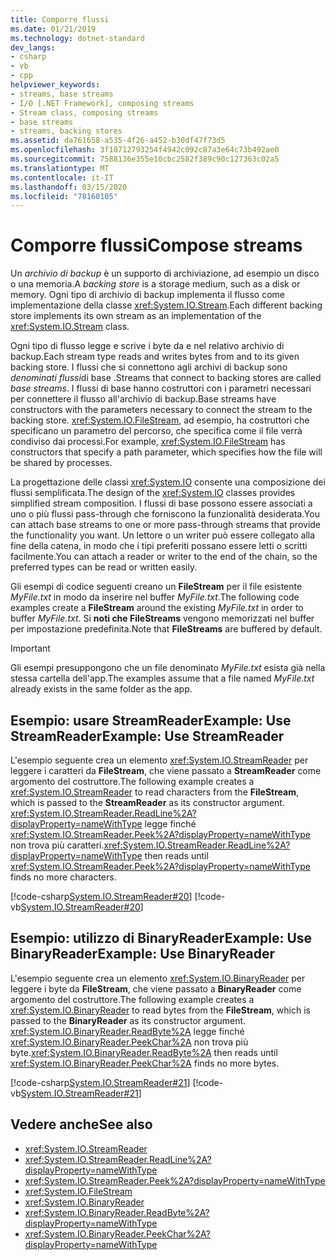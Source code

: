 ```yaml
---
title: Comporre flussi
ms.date: 01/21/2019
ms.technology: dotnet-standard
dev_langs:
- csharp
- vb
- cpp
helpviewer_keywords:
- streams, base streams
- I/O [.NET Framework], composing streams
- Stream class, composing streams
- base streams
- streams, backing stores
ms.assetid: da761658-a535-4f26-a452-b30df47f73d5
ms.openlocfilehash: 3f18712793254f4942c092c87a3e64c73b492ae0
ms.sourcegitcommit: 7588136e355e10cbc2582f389c90c127363c02a5
ms.translationtype: MT
ms.contentlocale: it-IT
ms.lasthandoff: 03/15/2020
ms.locfileid: "78160105"
---
```

# <a name="compose-streams"></a><span data-ttu-id="f9fdd-102">Comporre flussi</span><span class="sxs-lookup"><span data-stu-id="f9fdd-102">Compose streams</span></span>
<span data-ttu-id="f9fdd-103">Un *archivio di backup* è un supporto di archiviazione, ad esempio un disco o una memoria.</span><span class="sxs-lookup"><span data-stu-id="f9fdd-103">A *backing store* is a storage medium, such as a disk or memory.</span></span> <span data-ttu-id="f9fdd-104">Ogni tipo di archivio di backup implementa il flusso come implementazione della classe <xref:System.IO.Stream>.</span><span class="sxs-lookup"><span data-stu-id="f9fdd-104">Each different backing store implements its own stream as an implementation of the <xref:System.IO.Stream> class.</span></span>

<span data-ttu-id="f9fdd-105">Ogni tipo di flusso legge e scrive i byte da e nel relativo archivio di backup.</span><span class="sxs-lookup"><span data-stu-id="f9fdd-105">Each stream type reads and writes bytes from and to its given backing store.</span></span> <span data-ttu-id="f9fdd-106">I flussi che si connettono agli archivi di backup sono *denominati flussi*di base .</span><span class="sxs-lookup"><span data-stu-id="f9fdd-106">Streams that connect to backing stores are called *base streams*.</span></span> <span data-ttu-id="f9fdd-107">I flussi di base hanno costruttori con i parametri necessari per connettere il flusso all'archivio di backup.</span><span class="sxs-lookup"><span data-stu-id="f9fdd-107">Base streams have constructors with the parameters necessary to connect the stream to the backing store.</span></span> <span data-ttu-id="f9fdd-108"><xref:System.IO.FileStream>, ad esempio, ha costruttori che specificano un parametro del percorso, che specifica come il file verrà condiviso dai processi.</span><span class="sxs-lookup"><span data-stu-id="f9fdd-108">For example, <xref:System.IO.FileStream> has constructors that specify a path parameter, which specifies how the file will be shared by processes.</span></span>  

<span data-ttu-id="f9fdd-109">La progettazione delle classi <xref:System.IO> consente una composizione dei flussi semplificata.</span><span class="sxs-lookup"><span data-stu-id="f9fdd-109">The design of the <xref:System.IO> classes provides simplified stream composition.</span></span> <span data-ttu-id="f9fdd-110">I flussi di base possono essere associati a uno o più flussi pass-through che forniscono la funzionalità desiderata.</span><span class="sxs-lookup"><span data-stu-id="f9fdd-110">You can attach base streams to one or more pass-through streams that provide the functionality you want.</span></span> <span data-ttu-id="f9fdd-111">Un lettore o un writer può essere collegato alla fine della catena, in modo che i tipi preferiti possano essere letti o scritti facilmente.</span><span class="sxs-lookup"><span data-stu-id="f9fdd-111">You can attach a reader or writer to the end of the chain, so the preferred types can be read or written easily.</span></span>  

<span data-ttu-id="f9fdd-112">Gli esempi di codice seguenti creano un **FileStream** per il file esistente *MyFile.txt* in modo da inserire nel buffer *MyFile.txt*.</span><span class="sxs-lookup"><span data-stu-id="f9fdd-112">The following code examples create a **FileStream** around the existing *MyFile.txt* in order to buffer *MyFile.txt*.</span></span> <span data-ttu-id="f9fdd-113">Si **noti che FileStreams** vengono memorizzati nel buffer per impostazione predefinita.</span><span class="sxs-lookup"><span data-stu-id="f9fdd-113">Note that **FileStreams** are buffered by default.</span></span>

>[!IMPORTANT]
><span data-ttu-id="f9fdd-114">Gli esempi presuppongono che un file denominato *MyFile.txt* esista già nella stessa cartella dell'app.</span><span class="sxs-lookup"><span data-stu-id="f9fdd-114">The examples assume that a file named *MyFile.txt* already exists in the same folder as the app.</span></span>  

## <a name="example-use-streamreader"></a><span data-ttu-id="f9fdd-115">Esempio: usare StreamReaderExample: Use StreamReader</span><span class="sxs-lookup"><span data-stu-id="f9fdd-115">Example: Use StreamReader</span></span>
<span data-ttu-id="f9fdd-116">L'esempio seguente crea un elemento <xref:System.IO.StreamReader> per leggere i caratteri da **FileStream**, che viene passato a **StreamReader** come argomento del costruttore.</span><span class="sxs-lookup"><span data-stu-id="f9fdd-116">The following example creates a <xref:System.IO.StreamReader> to read characters from the **FileStream**, which is passed to the **StreamReader** as its constructor argument.</span></span> <span data-ttu-id="f9fdd-117"><xref:System.IO.StreamReader.ReadLine%2A?displayProperty=nameWithType> legge finché <xref:System.IO.StreamReader.Peek%2A?displayProperty=nameWithType> non trova più caratteri.</span><span class="sxs-lookup"><span data-stu-id="f9fdd-117"><xref:System.IO.StreamReader.ReadLine%2A?displayProperty=nameWithType> then reads until <xref:System.IO.StreamReader.Peek%2A?displayProperty=nameWithType> finds no more characters.</span></span>  
  
 [!code-csharp[System.IO.StreamReader#20](../../../samples/snippets/csharp/VS_Snippets_CLR_System/system.IO.StreamReader/CS/source2.cs#20)]
 [!code-vb[System.IO.StreamReader#20](../../../samples/snippets/visualbasic/VS_Snippets_CLR_System/system.IO.StreamReader/VB/source2.vb#20)]  
  
## <a name="example-use-binaryreader"></a><span data-ttu-id="f9fdd-118">Esempio: utilizzo di BinaryReaderExample: Use BinaryReader</span><span class="sxs-lookup"><span data-stu-id="f9fdd-118">Example: Use BinaryReader</span></span>
<span data-ttu-id="f9fdd-119">L'esempio seguente crea un elemento <xref:System.IO.BinaryReader> per leggere i byte da **FileStream**, che viene passato a **BinaryReader** come argomento del costruttore.</span><span class="sxs-lookup"><span data-stu-id="f9fdd-119">The following example creates a <xref:System.IO.BinaryReader> to read bytes from the **FileStream**, which is passed to the **BinaryReader** as its constructor argument.</span></span> <span data-ttu-id="f9fdd-120"><xref:System.IO.BinaryReader.ReadByte%2A> legge finché <xref:System.IO.BinaryReader.PeekChar%2A> non trova più byte.</span><span class="sxs-lookup"><span data-stu-id="f9fdd-120"><xref:System.IO.BinaryReader.ReadByte%2A> then reads until <xref:System.IO.BinaryReader.PeekChar%2A> finds no more bytes.</span></span>  
  
 [!code-csharp[System.IO.StreamReader#21](../../../samples/snippets/csharp/VS_Snippets_CLR_System/system.IO.StreamReader/CS/source3.cs#21)]
 [!code-vb[System.IO.StreamReader#21](../../../samples/snippets/visualbasic/VS_Snippets_CLR_System/system.IO.StreamReader/VB/source3.vb#21)]  
  
## <a name="see-also"></a><span data-ttu-id="f9fdd-121">Vedere anche</span><span class="sxs-lookup"><span data-stu-id="f9fdd-121">See also</span></span>

- <xref:System.IO.StreamReader>
- <xref:System.IO.StreamReader.ReadLine%2A?displayProperty=nameWithType>
- <xref:System.IO.StreamReader.Peek%2A?displayProperty=nameWithType>
- <xref:System.IO.FileStream>
- <xref:System.IO.BinaryReader>
- <xref:System.IO.BinaryReader.ReadByte%2A?displayProperty=nameWithType>
- <xref:System.IO.BinaryReader.PeekChar%2A?displayProperty=nameWithType>

